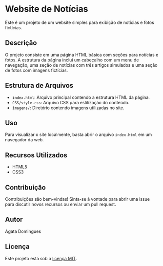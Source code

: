# Website de Notícias

Este é um projeto de um website simples para exibição de notícias e fotos fictícias.

## Descrição

O projeto consiste em uma página HTML básica com seções para notícias e fotos. A estrutura da página inclui um cabeçalho com um menu de navegação, uma seção de notícias com três artigos simulados e uma seção de fotos com imagens fictícias.

## Estrutura de Arquivos

- `index.html`: Arquivo principal contendo a estrutura HTML da página.
- `CSS/style.css`: Arquivo CSS para estilização do conteúdo.
- `imagens/`: Diretório contendo imagens utilizadas no site.

## Uso

Para visualizar o site localmente, basta abrir o arquivo `index.html` em um navegador da web.

## Recursos Utilizados

- HTML5
- CSS3

## Contribuição

Contribuições são bem-vindas! Sinta-se à vontade para abrir uma issue para discutir novos recursos ou enviar um pull request.

## Autor

Agata Domingues

## Licença

Este projeto está sob a [licença MIT](https://opensource.org/licenses/MIT).
